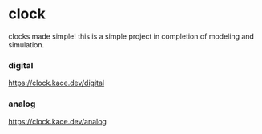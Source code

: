 # clock

clocks made simple!
this is a simple project in completion of modeling and simulation.

### digital
https://clock.kace.dev/digital

### analog
https://clock.kace.dev/analog
